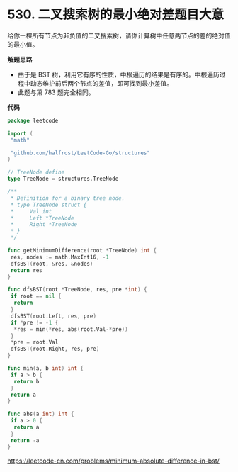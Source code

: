 # 530. 二叉搜索树的最小绝对差**题目大意**  

给你一棵所有节点为非负值的二叉搜索树，请你计算树中任意两节点的差的绝对值的最小值。

**解题思路**  

- 由于是 BST 树，利用它有序的性质，中根遍历的结果是有序的。中根遍历过程中动态维护前后两个节点的差值，即可找到最小差值。
- 此题与第 783 题完全相同。

**代码**  

```go
package leetcode

import (
 "math"

 "github.com/halfrost/LeetCode-Go/structures"
)

// TreeNode define
type TreeNode = structures.TreeNode

/**
 * Definition for a binary tree node.
 * type TreeNode struct {
 *     Val int
 *     Left *TreeNode
 *     Right *TreeNode
 * }
 */

func getMinimumDifference(root *TreeNode) int {
 res, nodes := math.MaxInt16, -1
 dfsBST(root, &res, &nodes)
 return res
}

func dfsBST(root *TreeNode, res, pre *int) {
 if root == nil {
  return
 }
 dfsBST(root.Left, res, pre)
 if *pre != -1 {
  *res = min(*res, abs(root.Val-*pre))
 }
 *pre = root.Val
 dfsBST(root.Right, res, pre)
}

func min(a, b int) int {
 if a > b {
  return b
 }
 return a
}

func abs(a int) int {
 if a > 0 {
  return a
 }
 return -a
}
```

https://leetcode-cn.com/problems/minimum-absolute-difference-in-bst/